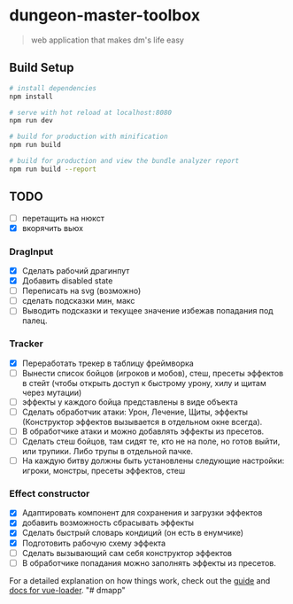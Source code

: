 # dungeon-master-toolbox

> web application that makes dm's life easy

## Build Setup

```bash
# install dependencies
npm install

# serve with hot reload at localhost:8080
npm run dev

# build for production with minification
npm run build

# build for production and view the bundle analyzer report
npm run build --report
```

## TODO

* [ ] перетащить на нюкст
* [x] вкорячить вьюх

### DragInput

* [x] Сделать рабочий драгинпут
* [x] Добавить disabled state
* [ ] Переписать на svg (возможно)
* [ ] сделать подсказки мин, макс
* [ ] Выводить подсказки и текущее значение избежав попадания под палец.

### Tracker

* [x] Переработать трекер в таблицу фреймворка
* [ ] Вынести список бойцов (игроков и мобов), стеш, пресеты эффектов в стейт (чтобы открыть доступ к быстрому урону, хилу и щитам через мутации)
* [ ] эффекты у каждого бойца представлены в виде объекта
* [ ] Сделать обработчик атаки: Урон, Лечение, Щиты, эффекты (Конструктор эффектов вызывается в отдельном окне всегда).
* [ ] В обработчике атаки и можно добавлять эффекты из пресетов.
* [ ] Сделать стеш бойцов, там сидят те, кто не на поле, но готов выйти, или трупики. Либо трупы в отдельной пачке.
* [ ] На каждую битву должны быть установлены следующие настройки: игроки, монстры, пресеты эффектов, стеш

### Effect constructor

* [x] Адаптировать компонент для сохранения и загрузки эффектов
* [x] добавить возможность сбрасывать эффекты
* [x] Сделать быстрый словарь кондиций (он есть в енумчике)
* [x] Подготовить рабочую схему эффекта
* [ ] Сделать вызывающий сам себя конструктор эффектов
* [ ] В обработчике попадания можно заполнять эффекты из пресетов.

For a detailed explanation on how things work, check out the [guide](http://vuejs-templates.github.io/webpack/) and [docs for vue-loader](http://vuejs.github.io/vue-loader).
"# dmapp"

